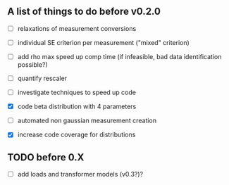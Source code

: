 ## A list of things to do before v0.2.0

- [ ] relaxations of measurement conversions

- [ ] individual SE criterion per measurement ("mixed" criterion)

- [ ] add rho max speed up comp time (if infeasible, bad data identification possible?)

- [ ] quantify rescaler

- [ ] investigate techniques to speed up code

- [x] code beta distribution with 4 parameters

- [ ] automated non gaussian measurement creation

- [x] increase code coverage for distributions

## TODO before 0.X

- [ ] add loads and transformer models (v0.3?)?

